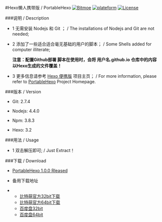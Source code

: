 #Hexo懒人携带版 / PortableHexo
[![Bitmoe](https://img.shields.io/badge/Powered%20By-Bitmoe-blue.svg?style=flat-square)]() [![plateform](https://img.shields.io/badge/Platform-Windows-yellow.svg?style=flat-square)]() [![License](https://img.shields.io/badge/License-MIT-yellowgreen.svg?style=flat-square)]()


###说明 / Description

- 1 无需安装 Nodejs 和 Git ； / The installations of Nodejs and Git are not needed;
  
- 2 添加了一些适合适合毫无基础的用户的脚本； / Some Shells added for computer illiterate;


  **注意：配置Github部署 脚本在使用时，会将 用户名.github.io 仓库中的内容以Hexo生成的文件覆盖！**


- 3 更多信息请参考 [Hexo 便携版](https://project.bitmoe.cn/PortableHexo/) 项目主页； / For more information, please refer to [PortableHexo](https://project.bitmoe.cn/PortableHexo/) Project Homepage.

###版本 / Version

- Git:    2.7.4
  
- Nodejs: 4.4.0
  
- Npm:    3.8.3
  
- Hexo:   3.2

###用法 / Usage

- 1 双击解压即可; / Just Extract！
  
###下载 / Download
  
- [PortableHexo 1.0.0 Rleased](https://github.com/Bitmoe/PortableHexo/releases)

- 备用下载地址  
- 
  - [比特萌官方32bit下载](https://download.bitmoe.cn/PortableHexo/PortableHexo-32bit-7z.exe) 
  - [比特萌官方64bit下载](https://download.bitmoe.cn/PortableHexo/PortableHexo-64bit-7z.exe)
  - [百度盘32bit](http://pan.baidu.com/s/1bod6xFx) 
  - [百度盘64bit](http://pan.baidu.com/s/1c0WIRrM)
